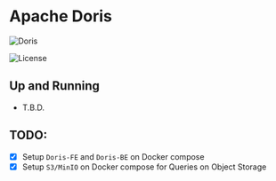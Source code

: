 # Apache Doris
![Doris](https://img.shields.io/badge/Apache_Doris-3772FF?style=flat&logo=apache&logoColor=white&labelColor=3772FF)

![License](https://img.shields.io/badge/license-CC--BY--SA--4.0-31393F?style=flat&logo=creativecommons&logoColor=black&labelColor=white)


## Up and Running
- T.B.D.

## TODO:
- [x] Setup `Doris-FE` and `Doris-BE` on Docker compose
- [x] Setup `S3/MinIO` on Docker compose for Queries on Object Storage
